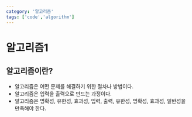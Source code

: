 ```yaml
---
category: '알고리즘'
tags: ['code','algorithm']
---
```


# 알고리즘1

## 알고리즘이란?

- 알고리즘은 어떤 문제를 해결하기 위한 절차나 방법이다.
- 알고리즘은 입력을 출력으로 만드는 과정이다.
- 알고리즘은 명확성, 유한성, 효과성, 입력, 출력, 유한성, 명확성, 효과성, 일반성을 만족해야 한다.
